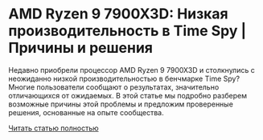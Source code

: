 # AMD Ryzen 9 7900X3D: Низкая производительность в Time Spy | Причины и решения



Недавно приобрели процессор AMD Ryzen 9 7900X3D и столкнулись с неожиданно низкой производительностью в бенчмарке Time Spy? Многие пользователи сообщают о результатах, значительно отличающихся от ожидаемых. В этой статье мы подробно разберем возможные причины этой проблемы и предложим проверенные решения, основанные на опыте сообщества.

[Читать статью полностью](https://xyberbara.com/gaming/amd-ryzen-9-7900x3d/)
